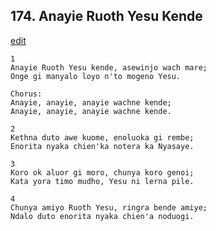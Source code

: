 
## 174.  Anayie Ruoth Yesu Kende
[edit](https://docs.google.com/document/d/1cCjlXjzqtCPM8QVi%2Dkd10C_PDuQSgj1U/edit?mode=html)



    1
    Anayie Ruoth Yesu kende, asewinjo wach mare; 
    Onge gi manyalo loyo n'to mogeno Yesu.

    Chorus:
    Anayie, anayie, anayie wachne kende; 
    Anayie, anayie, anayie wachne kende.

    2
    Kethna duto awe kuome, enoluoka gi rembe; 
    Enorita nyaka chien'ka notera ka Nyasaye.

    3
    Koro ok aluor gi moro, chunya koro genoi; 
    Kata yora timo mudho, Yesu ni lerna pile.

    4
    Chunya amiyo Ruoth Yesu, ringra bende amiye; 
    Ndalo duto enorita nyaka chien'a noduogi.


